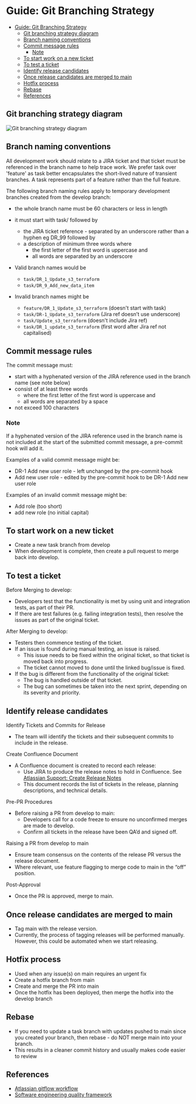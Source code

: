 # Guide: Git Branching Strategy

- [Guide: Git Branching Strategy](#guide-git-branching-strategy)
  - [Git branching strategy diagram](#git-branching-strategy-diagram)
  - [Branch naming conventions](#branch-naming-conventions)
  - [Commit message rules](#commit-message-rules)
    - [Note](#note)
  - [To start work on a new ticket](#to-start-work-on-a-new-ticket)
  - [To test a ticket](#to-test-a-ticket)
  - [Identify release candidates](#identify-release-candidates)
  - [Once release candidates are merged to main](#once-release-candidates-are-merged-to-main)
  - [Hotfix process](#hotfix-process)
  - [Rebase](#rebase)
  - [References](#references)

## Git branching strategy diagram

![Git branching strategy diagram](../diagrams/Git_branching_strategy.drawio.png)

## Branch naming conventions

All development work should relate to a JIRA ticket and that ticket must be referenced in the branch name to help trace work. We prefer task over 'feature' as task better encapsulates the short-lived nature of transient branches. A task represents part of a feature rather than the full feature.

The following branch naming rules apply to temporary development branches created from the develop branch:

- the whole branch name must be 60 characters or less in length
- it must start with task/ followed by
  - the JIRA ticket reference - separated by an underscore rather than a hyphen eg DR_99 followed by
  - a description of minimum three words where
    - the first letter of the first word is uppercase and
    - all words are separated by an underscore

- Valid branch names would be
  - `task/DR_1_Update_s3_terraform`
  - `task/DR_9_Add_new_data_item`

- Invalid branch names might be
  - `feature/DR_1_Update_s3_terraform` (doesn't start with task)
  - `task/DR-1_Update_s3_terraform` (Jira ref doesn’t use underscore)
  - `task/Update_s3_terraform` (doesn't include Jira ref)
  - `task/DR_1_update_s3_terraform` (first word after Jira ref not capitalised)

## Commit message rules

The commit message must:

- start with a hyphenated version of the JIRA reference used in the branch name (see note below)
- consist of at least three words
  - where the first letter of the first word is uppercase and
  - all words are separated by a space
- not exceed 100 characters

### Note

If a hyphenated version of the JIRA reference used in the branch name is not included at the start of the submitted commit message, a pre-commit hook will add it.

Examples of a valid commit message might be:

- DR-1 Add new user role - left unchanged by the pre-commit hook
- Add new user role - edited by the pre-commit hook to be DR-1 Add new user role

Examples of an invalid commit message might be:

- Add role (too short)
- add new role (no initial capital)

## To start work on a new ticket

- Create a new task branch from develop
- When development is complete, then create a pull request to merge back into develop.

## To test a ticket

Before Merging to develop:

- Developers test that the functionality is met by using unit and integration tests, as part of their PR.
- If there are test failures (e.g. failing integration tests), then resolve the issues as part of the original ticket.

After Merging to develop:

- Testers then commence testing of the ticket.
- If an issue is found during manual testing, an issue is raised.
  - This issue needs to be fixed within the original ticket, so that ticket is moved back into progress.
  - The ticket cannot moved to done until the linked bug/issue is fixed.
- If the bug is different from the functionality of the original ticket:
  - The bug is handled outside of that ticket.
  - The bug can sometimes be taken into the next sprint, depending on its severity and priority.

## Identify release candidates

Identify Tickets and Commits for Release

- The team will identify the tickets and their subsequent commits to include in the release.

Create Confluence Document

- A Confluence document is created to record each release:
  - Use JIRA to produce the release notes to hold in Confluence. See [Atlassian Support: Create Release Notes](https://support.atlassian.com/jira-cloud-administration/docs/create-release-notes/)
  - This document records the list of tickets in the release, planning descriptions, and technical details.

Pre-PR Procedures

- Before raising a PR from develop to main:
  - Developers call for a code freeze to ensure no unconfirmed merges are made to develop.
  - Confirm all tickets in the release have been QA’d and signed off.

Raising a PR from develop to main

- Ensure team consensus on the contents of the release PR versus the release document.
- Where relevant, use feature flagging to merge code to main in the “off” position.

Post-Approval

- Once the PR is approved, merge to main.

## Once release candidates are merged to main

- Tag main with the release version.
- Currently, the process of tagging releases will be performed manually. However, this could be automated when we start releasing.

## Hotfix process

- Used when any issue(s) on main requires an urgent fix
- Create a hotfix branch from main
- Create and merge the PR into main
- Once the hotfix has been deployed, then merge the hotfix into the develop branch

## Rebase

- If you need to update a task branch with updates pushed to main since you created your branch, then rebase - do NOT merge main into your branch.
- This results in a cleaner commit history and usually makes code easier to review

## References

- [Atlassian gitflow workflow](https://www.atlassian.com/git/tutorials/comparing-workflows/gitflow-workflow)
- [Software engineering quality framework](https://github.com/NHSDigital/software-engineering-quality-framework/blob/main/patterns/little-and-often.md)
